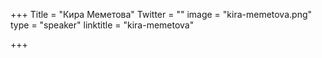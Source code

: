 +++
Title = "Кира Меметова"
Twitter = ""
image = "kira-memetova.png"
type = "speaker"
linktitle = "kira-memetova"

+++

